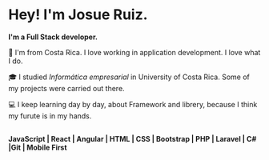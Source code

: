 # Hey! I'm Josue Ruiz.
**I'm a Full Stack developer.**

💬 I'm from Costa Rica. I love working in application development. I love what I do.

🎓 I studied *Informática empresarial* in University of Costa Rica. Some of my projects were carried out there.

💻 I keep learning day by day, about Framework and librery, because I think my furute is in my hands.



 ##
 **JavaScript | React | Angular | HTML | CSS | Bootstrap | PHP | Laravel | C# |Git | Mobile First**

<!--
**JRuiz28/JRuiz28** is a ✨ _special_ ✨ repository because its `README.md` (this file) appears on your GitHub profile.

Here are some ideas to get you started:

- 🔭 I’m currently working on ...
- 🌱 I’m currently learning ...
- 👯 I’m looking to collaborate on ...
- 🤔 I’m looking for help with ...
- 💬 Ask me about ...
- 📫 How to reach me: ...
- 😄 Pronouns: ...
- ⚡ Fun fact: ...
-->
